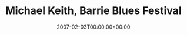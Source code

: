 ---
templateKey: event
guid: 08937a92-6eab-11ea-99c5-002590d1d1b0
date: 2007-02-03T00:00:00+00:00
eventTime: 'tba'
title: Michael Keith, Barrie Blues Festival
artist: Michael Keith
city: Barrie
venue: Barrie Blues Festival
group: Tim Shia
---